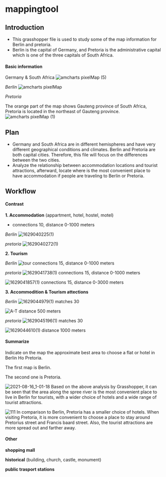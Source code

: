 # mappingtool


## Introduction 

- This grasshopper file is used to study some of the map information for Berlin and pretoria. 
- Berlin is the capital of Germany, and Pretoria is the administrative capital which is one of the three capitals of South Africa.


#### Basic information

Germany & South Africa
![amcharts pixelMap (5)](https://user-images.githubusercontent.com/88767205/129480930-621e11d3-d14b-4149-a996-5163c78c96bc.png)




*Berlin*
![amcharts pixelMap](https://user-images.githubusercontent.com/88767205/129479731-02daf052-8445-44a1-930d-ce4909aa5af8.png)

*Pretoria*

The orange part of the map shows Gauteng province of South Africa, Pretoria is located in the northeast of Gauteng province.
![amcharts pixelMap (1)](https://user-images.githubusercontent.com/88767205/129479724-2f14611d-9ecd-412b-be4c-c6898f112a1f.png)

## Plan 
- Germany and South Africa are in different hemispheres and have very different geographical conditions and climates. Berlin and Pretoria are both capital cities. Therefore, this file will focus on the differences between the two cities.
- Analyze the relationship between accommodation locations and tourist attractions, afterward, locate where is the most convenient place to have accommodation if people are traveling to Berlin or Pretoria.



## Workflow
#### Contrast

**1. Accommodation** (appartment, hotel, hostel, motel)
- connections 10, distance 0-1000 meters

*Berlin*
![1629040225(1)](https://user-images.githubusercontent.com/88767205/129483414-b23e1f3d-fe8c-4124-815e-444a2dacb254.jpg)

*pretoria*
![1629040272(1)](https://user-images.githubusercontent.com/88767205/129483434-03af6ab4-60c0-4d71-902e-6833bbf40b27.jpg)



**2. Tourism**

*Berlin*
![tour](https://user-images.githubusercontent.com/88767205/129483747-3dc62114-9025-49b0-ab26-b2be7edae3b0.jpg)
connections 15, distance 0-1000 meters

*pretoria*
![1629041738(1)](https://user-images.githubusercontent.com/88767205/129483967-69f84a73-072a-4b3d-9212-034df1bbbe2c.jpg)
connections 15, distance 0-1000 meters

![1629041857(1)](https://user-images.githubusercontent.com/88767205/129484034-db9ab443-be25-4ae3-aba0-7066bffcd825.jpg)
connections 15, distance 0-3000 meters



**3. Accommodition & Tourism attections**

*Berlin*
![1629044979(1)](https://user-images.githubusercontent.com/88767205/129485496-ecc8e09b-e9c0-4f93-829b-dade4219659f.jpg)
matches 30

![A-T](https://user-images.githubusercontent.com/88767205/129485111-35071426-b398-438a-a782-2a38be2f078e.jpg)
distance 500 meters

*pretoria*
![1629045196(1)](https://user-images.githubusercontent.com/88767205/129485569-d0ac340c-496d-4da1-a010-627c8f2405df.jpg)
matches 30

![1629044610(1)](https://user-images.githubusercontent.com/88767205/129485355-32ec24ea-2cb9-4084-8cc1-8d4abe10a2a4.jpg)
distance 1000 meters


#### Summarize
Indicate on the map the approximate best area to choose a flat or hotel in Berlin Ho Pretoria.

The first map is Berlin.

The second one is Pretoria.

![2021-08-16_1-01-18](https://user-images.githubusercontent.com/88767205/129486635-4e0e79e7-307f-40f8-ac90-5f2cf0e2b859.jpg)
Based on the above analysis by Grasshopper, it can be seen that the area along the spree river is the most convenient place to live in Berlin for tourists, with a wider choice of hotels and a wide range of tourist attractions. 


![111](https://user-images.githubusercontent.com/88767205/129486972-018b4f8c-d7b3-4b25-956a-7cd268e9eb8e.jpg)
In comparison to Berlin, Pretoria has a smaller choice of hotels. When visiting Pretoria, it is more convenient to choose a place to stay around Pretorius street and Francis baard street. Also, the tourist attractions are more spread out and farther away.


#### Other

**shopping mall** 



**historical** (building, church, castle, monument)




**public trasport stations**




























